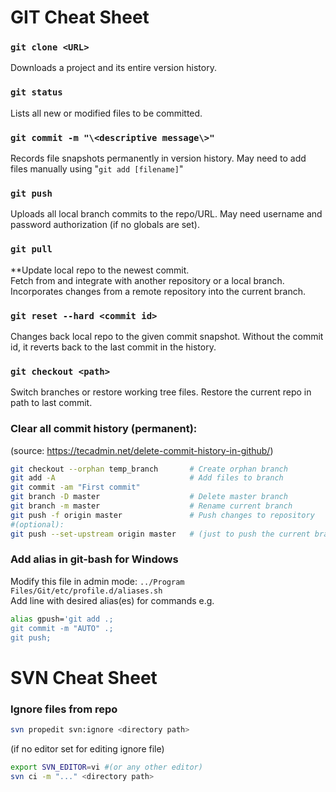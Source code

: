# GIT Cheat Sheet

### `git clone <URL>`
Downloads a project and its entire version history.

### `git status`
Lists all new or modified files to be committed.

### `git commit -m "\<descriptive message\>"`
Records file snapshots permanently in version history. May need to add files manually using "`git add [filename]`" 

### `git push`
Uploads all local branch commits to the repo/URL. May need username and password authorization (if no globals are set).

### `git pull`
**Update local repo to the newest commit.   
Fetch from and integrate with another repository or a local branch. Incorporates changes from a remote repository into the current branch.

### `git reset --hard <commit id>`
Changes back local repo to the given commit snapshot. Without the commit id, it reverts back to the last commit in the history.

### `git checkout <path>`
Switch branches or restore working tree files. Restore the current repo in path to last commit.
	
### Clear all commit history (permanent): 
(source: https://tecadmin.net/delete-commit-history-in-github/)  
```bash
git checkout --orphan temp_branch		# Create orphan branch
git add -A								# Add files to branch
git commit -am "First commit"
git branch -D master					# Delete master branch
git branch -m master					# Rename current branch
git push -f origin master				# Push changes to repository
#(optional):
git push --set-upstream origin master 	# (just to push the current branch and set remote as upstream)
```

### Add alias in git-bash for Windows
Modify this file in admin mode:	 `../Program Files/Git/etc/profile.d/aliases.sh`<br/>
Add line with desired alias(es) for commands e.g.  
```bash
alias gpush='git add .; 
git commit -m "AUTO" .; 
git push;
```


# SVN Cheat Sheet

### Ignore files from repo
```bash
svn propedit svn:ignore <directory path>
```
(if no editor set for editing ignore file)  
```bash
export SVN_EDITOR=vi #(or any other editor)  
svn ci -m "..." <directory path>
```


